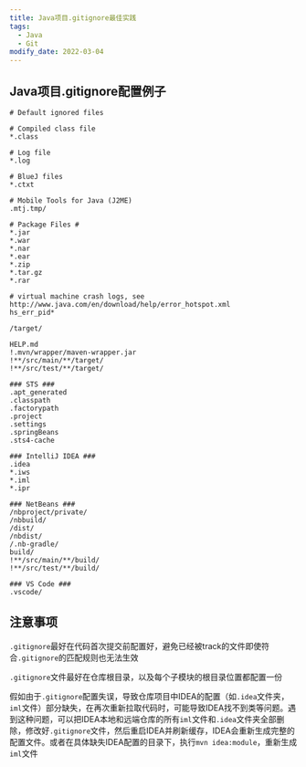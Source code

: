 ```yaml
---
title: Java项目.gitignore最佳实践
tags: 
  - Java
  - Git
modify_date: 2022-03-04
---
```


## Java项目.gitignore配置例子

<!--more-->

```
# Default ignored files

# Compiled class file
*.class

# Log file
*.log

# BlueJ files
*.ctxt

# Mobile Tools for Java (J2ME)
.mtj.tmp/

# Package Files #
*.jar
*.war
*.nar
*.ear
*.zip
*.tar.gz
*.rar

# virtual machine crash logs, see http://www.java.com/en/download/help/error_hotspot.xml
hs_err_pid*

/target/

HELP.md
!.mvn/wrapper/maven-wrapper.jar
!**/src/main/**/target/
!**/src/test/**/target/

### STS ###
.apt_generated
.classpath
.factorypath
.project
.settings
.springBeans
.sts4-cache

### IntelliJ IDEA ###
.idea
*.iws
*.iml
*.ipr

### NetBeans ###
/nbproject/private/
/nbbuild/
/dist/
/nbdist/
/.nb-gradle/
build/
!**/src/main/**/build/
!**/src/test/**/build/

### VS Code ###
.vscode/
```

## 注意事项

`.gitignore`最好在代码首次提交前配置好，避免已经被track的文件即使符合`.gitignore`的匹配规则也无法生效

`.gitignore`文件最好在仓库根目录，以及每个子模块的根目录位置都配置一份

假如由于`.gitignore`配置失误，导致仓库项目中IDEA的配置（如`.idea`文件夹，`iml`文件）部分缺失，在再次重新拉取代码时，可能导致IDEA找不到类等问题。遇到这种问题，可以把IDEA本地和远端仓库的所有`iml`文件和`.idea`文件夹全部删除，修改好`.gitignore`文件，然后重启IDEA并刷新缓存，IDEA会重新生成完整的配置文件。或者在具体缺失IDEA配置的目录下，执行`mvn idea:module`，重新生成`iml`文件

